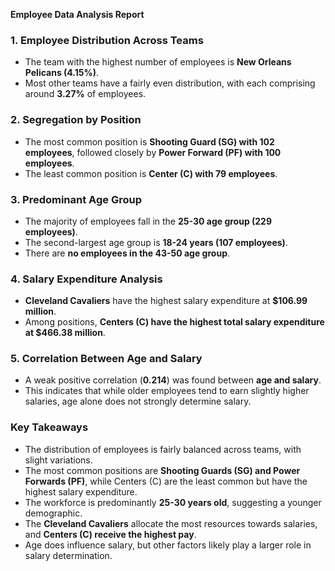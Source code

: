 **Employee Data Analysis Report**

### **1. Employee Distribution Across Teams**

- The team with the highest number of employees is **New Orleans Pelicans (4.15%)**.
- Most other teams have a fairly even distribution, with each comprising around **3.27%** of employees.

### **2. Segregation by Position**

- The most common position is **Shooting Guard (SG) with 102 employees**, followed closely by **Power Forward (PF) with 100 employees**.
- The least common position is **Center (C) with 79 employees**.

### **3. Predominant Age Group**

- The majority of employees fall in the **25-30 age group (229 employees)**.
- The second-largest age group is **18-24 years (107 employees)**.
- There are **no employees in the 43-50 age group**.

### **4. Salary Expenditure Analysis**

- **Cleveland Cavaliers** have the highest salary expenditure at **\$106.99 million**.
- Among positions, **Centers (C) have the highest total salary expenditure at \$466.38 million**.

### **5. Correlation Between Age and Salary**

- A weak positive correlation (**0.214**) was found between **age and salary**.
- This indicates that while older employees tend to earn slightly higher salaries, age alone does not strongly determine salary.

### **Key Takeaways**

- The distribution of employees is fairly balanced across teams, with slight variations.
- The most common positions are **Shooting Guards (SG) and Power Forwards (PF)**, while Centers (C) are the least common but have the highest salary expenditure.
- The workforce is predominantly **25-30 years old**, suggesting a younger demographic.
- The **Cleveland Cavaliers** allocate the most resources towards salaries, and **Centers (C) receive the highest pay**.
- Age does influence salary, but other factors likely play a larger role in salary determination.

